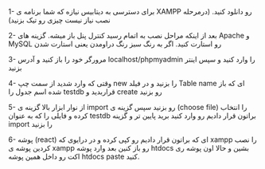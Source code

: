 <!-- How to run the project -->
<!-- چگونه پروژه را ران کنیم؟ -->

1- برای دسترسی به دیتابیس نیازه که شما برنامه ی XAMPP رو دانلود کنید.
(درمرحله نصب نیاز نیست چیزی رو تیک بزنید)

<!-- --------- -->

2- بعد از اینکه مراحل نصب به اتمام رسید کنترل پنل باز میشه. گزینه های
Apache و MySQL
رو استارت کنید. اگر به رنگ سبز رنگ دراومدن یعنی استارت شدن

<!-- --------- -->

3- مرورگر خود را باز کنید و آدرس
localhost/phpmyadmin
را وارد کنید و سپس اینتر بزنید

<!-- -------- -->

4- وقتی که وارد شدید از سمت چپ
new
را بزنید و در فیلد
Table name
ای که باز شده اسم جدول را
testdb قراربدید
و
create
رو بزنید

  <!-- --------- -->

5- از نوار ابزار بالا گزینه ی
import
رو بزنید
سپس گزینه ی (choose file)
را انتخاب کرده و فایلی را که به عنوان
testdb
براتون قرار دادیم رو وارد کنید
برید پایین تر و گزینه
import را بزنید

<!-- --------- -->

6- پوشه (react)
ای که براتون قرار دادیم رو کپی کرده و در درایوی که
xampp
را نصب کردین پوشه ی
xampp
رو باز کنین
بعد وارد پوشه
htdocs
بشین
و حالا اون پوشه ری اکت رو داخل همین
پوشه htdocs
paste کنید.

<!-- ای پی آی اماده هست و میتونید به پروژه دسترسی داشته باشین -->
